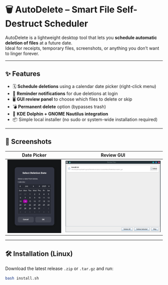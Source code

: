 # 🗑️ AutoDelete – Smart File Self-Destruct Scheduler

AutoDelete is a lightweight desktop tool that lets you **schedule automatic deletion of files** at a future date.  
Ideal for receipts, temporary files, screenshots, or anything you don’t want to linger forever.

---

## ✨ Features

- 🗓️ **Schedule deletions** using a calendar date picker (right-click menu)
- 🔔 **Reminder notifications** for due deletions at login
- 🖥️ **GUI review panel** to choose which files to delete or skip
- 💣 **Permanent delete** option (bypasses trash)
- 📁 **KDE Dolphin + GNOME Nautilus integration**
- 📦 Simple local installer (no sudo or system-wide installation required)

---

## 📸 Screenshots

| Date Picker                    | Review GUI                   |
|--------------------------------|------------------------------|
| ![calendar](images/zenity.png) | ![review](images/review.png) |

---

## 🛠️ Installation (Linux)

Download the latest release `.zip` or `.tar.gz` and run:

```bash
bash install.sh
